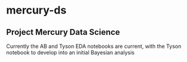 # mercury-ds
## Project Mercury Data Science  
Currently the AB and Tyson EDA notebooks are current, with the Tyson notebook to develop into an initial Bayesian analysis
